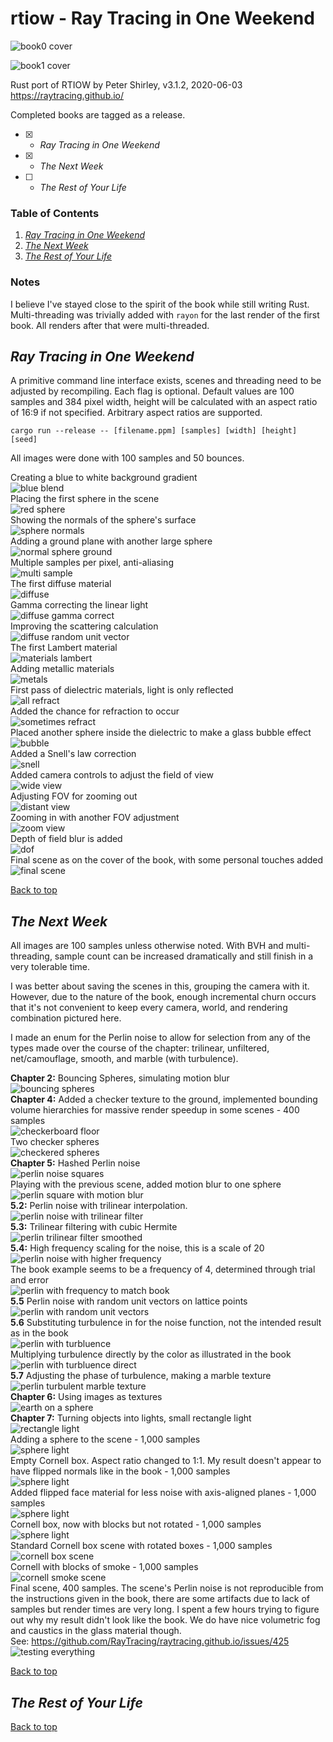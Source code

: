 <a name="top"></a>
# rtiow - Ray Tracing in One Weekend

![book0 cover](img/first/18-final-scene.jpg)  

![book1 cover](img/second/21-final-scene.jpg)  

Rust port of RTIOW by Peter Shirley, v3.1.2, 2020-06-03  
https://raytracing.github.io/

Completed books are tagged as a release.

- [x] - *Ray Tracing in One Weekend*
- [x] - *The Next Week*
- [ ] - *The Rest of Your Life*

### Table of Contents
1. [*Ray Tracing in One Weekend*](#oneweekend)
2. [*The Next Week*](#nextweek)
3. [*The Rest of Your Life*](#restofyourlife)

### Notes

I believe I've stayed close to the spirit of the book while still writing Rust.
Multi-threading was trivially added with `rayon` for the last render of the
first book. All renders after that were multi-threaded.

<a name="oneweekend"></a>
## *Ray Tracing in One Weekend*

A primitive command line interface exists, scenes and threading need to be
adjusted by recompiling. Each flag is optional. Default values are 100 samples
and 384 pixel width, height will be calculated with an aspect ratio of 16:9 if
not specified. Arbitrary aspect ratios are supported.

```
cargo run --release -- [filename.ppm] [samples] [width] [height] [seed]
```

All images were done with 100 samples and 50 bounces.

Creating a blue to white background gradient  
![blue blend](img/first/00-blue-blend.jpg)  
Placing the first sphere in the scene  
![red sphere](img/first/01-red-sphere.jpg)  
Showing the normals of the sphere's surface  
![sphere normals](img/first/02-sphere-normals.jpg)  
Adding a ground plane with another large sphere  
![normal sphere ground](img/first/03-normal-sphere-ground.jpg)  
Multiple samples per pixel, anti-aliasing  
![multi sample](img/first/04-multi-sample.jpg)  
The first diffuse material  
![diffuse](img/first/05-diffuse.jpg)  
Gamma correcting the linear light  
![diffuse gamma correct](img/first/06-diffuse-gamma-correct.jpg)  
Improving the scattering calculation  
![diffuse random unit vector](img/first/07-diffuse-random-unit-vector.jpg)  
The first Lambert material  
![materials lambert](img/first/08-materials-lambert.jpg)  
Adding metallic materials  
![metals](img/first/09-metals.jpg)  
First pass of dielectric materials, light is only reflected  
![all refract](img/first/10-all-refract.jpg)  
Added the chance for refraction to occur  
![sometimes refract](img/first/11-sometimes-refract.jpg)  
Placed another sphere inside the dielectric to make a glass bubble effect  
![bubble](img/first/12-bubble.jpg)  
Added a Snell's law correction  
![snell](img/first/13-snell.jpg)  
Added camera controls to adjust the field of view  
![wide view](img/first/14-wide-view.jpg)  
Adjusting FOV for zooming out  
![distant view](img/first/15-distant-view.jpg)  
Zooming in with another FOV adjustment  
![zoom view](img/first/16-zoom-view.jpg)  
Depth of field blur is added  
![dof](img/first/17-dof.jpg)  
Final scene as on the cover of the book, with some personal touches added  
![final scene](img/first/18-final-scene.jpg)  

[Back to top](#top)

<a name="nextweek"></a>
## *The Next Week*

All images are 100 samples unless otherwise noted. With BVH and multi-threading,
sample count can be increased dramatically and still finish in a very tolerable
time.

I was better about saving the scenes in this, grouping the camera with it.
However, due to the nature of the book, enough incremental churn occurs that
it's not convenient to keep every camera, world, and rendering combination
pictured here.

I made an enum for the Perlin noise to allow for selection from any of the types
made over the course of the chapter: trilinear, unfiltered, net/camouflage,
smooth, and marble (with turbulence).

<a name="chapter2"></a>
**Chapter 2:** Bouncing Spheres, simulating motion blur  
![bouncing spheres](img/second/00-bouncing-spheres.jpg)  
<a name="chapter4"></a>
**Chapter 4:** Added a checker texture to the ground,
implemented bounding volume hierarchies for massive render speedup in some
scenes - 400 samples  
![checkerboard floor](img/second/01-checker-world.jpg)  
Two checker spheres  
![checkered spheres](img/second/02-checker-spheres.jpg)  
<a name="chapter5"></a>
**Chapter 5:** Hashed Perlin noise  
![perlin noise squares](img/second/03-perlin-spheres.jpg)  
Playing with the previous scene, added motion blur to one sphere  
![perlin square with motion blur](img/second/04-perlin-spheres-motion.jpg)  
<a name="5.2"></a>
**5.2:** Perlin noise with trilinear interpolation.  
![perlin noise with trilinear filter](img/second/05-trilinear.jpg)  
<a name="5.3"></a>
**5.3:** Trilinear filtering with cubic Hermite  
![perlin trilinear filter smoothed](img/second/06-hermitian-smoothing.jpg)  
<a name="5.4"></a>
**5.4:** High frequency scaling for the noise, this is a scale of 20  
![perlin noise with higher frequency](img/second/07-frequency-scale-20.jpg)  
The book example seems to be a frequency of 4, determined through trial and
error  
![perlin with frequency to match book](img/second/08-frequency-scale-04.jpg)  
<a name="5.5"></a>
**5.5** Perlin noise with random unit vectors on lattice points  
![perlin with random unit vectors](img/second/09-random-vectors-lattice-points.jpg)  
<a name="5.6"></a>
**5.6** Substituting turbulence in for the noise function, not the intended
result as in the book  
![perlin with turbluence](img/second/10-turbulence-substitution.jpg)  
Multiplying turbulence directly by the color as illustrated in the book  
![perlin with turbluence direct](img/second/11-turbulence-direct.jpg)  
<a name="5.7"></a>
**5.7** Adjusting the phase of turbulence, making a marble texture  
![perlin turbulent marble texture](img/second/12-marbled-texture.jpg)  
<a name="chapter6"></a>
**Chapter 6:** Using images as textures  
![earth on a sphere](img/second/13-earth.jpg)  
<a name="chapter7"></a>
**Chapter 7:** Turning objects into lights, small rectangle light  
![rectangle light](img/second/14-rectangle-light.jpg)  
Adding a sphere to the scene - 1,000 samples  
![sphere light](img/second/15-sphere-light.jpg)  
<a name="7.6"></a>
Empty Cornell box. Aspect ratio changed to 1:1. My result doesn't appear
to have flipped normals like in the book - 1,000 samples  
![sphere light](img/second/16-empty-box.jpg)  
Added flipped face material for less noise with axis-aligned planes - 1,000
samples  
![sphere light](img/second/17-flip-face.jpg)  
Cornell box, now with blocks but not rotated - 1,000 samples  
![sphere light](img/second/18-cornell-blocks.jpg)  
Standard Cornell box scene with rotated boxes - 1,000 samples  
![cornell box scene](img/second/19-cornell-rotated.jpg)  
Cornell with blocks of smoke - 1,000 samples  
![cornell smoke scene](img/second/20-cornell-smoke.jpg)  
Final scene, 400 samples. The scene's Perlin noise is not reproducible from
the instructions given in the book, there are some artifacts due to lack of
samples but render times are very long. I spent a few hours trying to figure out
why my result didn't look like the book. We do have nice volumetric fog and
caustics in the glass material though.  
See: https://github.com/RayTracing/raytracing.github.io/issues/425   
![testing everything](img/second/21-final-scene.jpg)  

[Back to top](#top)

<a name="restofyourlife"></a>
## *The Rest of Your Life*

[Back to top](#top)
